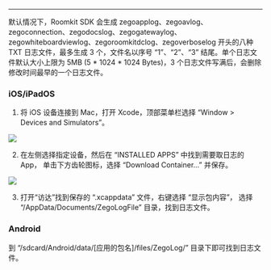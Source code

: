 <Title>如何获取 Roomkit SDK 日志？</Title>


---

默认情况下，Roomkit SDK 会生成 zegoapplog、zegoavlog、zegoconnection、zegodocslog、zegogatewaylog、zegowhiteboardviewlog、zegoroomkitdclog、zegoverboselog 开头的八种 TXT 日志文件，最多生成 3 个，文件名以序号 “1”、“2”、“3” 结尾。单个日志文件默认大小上限为 5MB (5 * 1024 * 1024 Bytes)，3 个日志文件写满后，会删除修改时间最早的一个日志文件。

### iOS/iPadOS

1. 将 iOS 设备连接到 Mac，打开 Xcode，顶部菜单栏选择 “Window > Devices and Simulators”。
<Frame width="512" height="auto" caption=""><Frame width="512" height="auto" caption=""><img src="https://doc-media.zego.im/sdk-doc/Pics/FAQ/xcode_device_window_menu.png" /></Frame></Frame>

2. 在左侧选择指定设备，然后在 “INSTALLED APPS” 中找到需要取日志的 App， 单击下方齿轮图标，选择 “Download Container...” 并保存。
<Frame width="512" height="auto" caption=""><img src="https://doc-media.zego.im/sdk-doc/Pics/FAQ/xcode-device-window.png" /></Frame>

3. 打开“访达”找到保存的 “.xcappdata” 文件，右键选择 “显示包内容”， 选择 “/AppData/Documents/ZegoLogFile” 目录，找到日志文件。

### Android

到 “/sdcard/Android/data/[应用的包名]/files/ZegoLog/” 目录下即可找到日志文件。